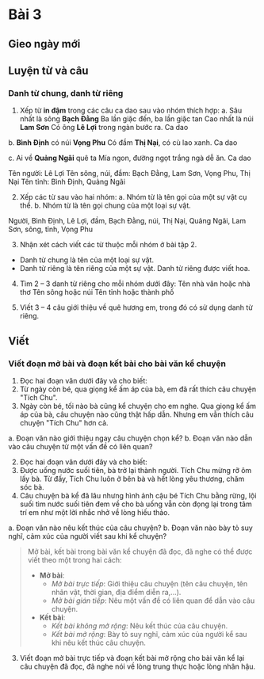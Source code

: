 # Bài 3
## Gieo ngày mới

## Luyện từ và câu

### Danh từ chung, danh từ riêng
1. Xếp từ **in đậm** trong các câu ca dao sau vào nhóm thích hợp:
a.
Sâu nhất là sông **Bạch Đằng**
Ba lần giặc đến, ba lần giặc tan
Cao nhất là núi **Lam Sơn**
Có ông **Lê Lợi** trong ngàn bước ra.
Ca dao

b.
**Bình Định** có núi **Vọng Phu**
Có đầm **Thị Nại**, có cù lao xanh.
Ca dao

c.
Ai về **Quảng Ngãi** quê ta
Mía ngon, đường ngọt trắng ngà dễ ăn.
Ca dao

Tên người: Lê Lợi
Tên sông, núi, đầm: Bạch Đằng, Lam Sơn, Vọng Phu, Thị Nại
Tên tỉnh: Bình Định, Quảng Ngãi

2. Xếp các từ sau vào hai nhóm:
a. Nhóm từ là tên gọi của một sự vật cụ thể.
b. Nhóm từ là tên gọi chung của một loại sự vật.

Người, Bình Định, Lê Lợi, đầm, Bạch Đằng, núi, Thị Nại, Quảng Ngãi, Lam Sơn, sông, tỉnh, Vọng Phu

3. Nhận xét cách viết các từ thuộc mỗi nhóm ở bài tập 2.
- Danh từ chung là tên của một loại sự vật.
- Danh từ riêng là tên riêng của một sự vật. Danh từ riêng được viết hoa.

4. Tìm 2 – 3 danh từ riêng cho mỗi nhóm dưới đây:
Tên nhà văn hoặc nhà thơ
Tên sông hoặc núi
Tên tỉnh hoặc thành phố

5. Viết 3 – 4 câu giới thiệu về quê hương em, trong đó có sử dụng danh từ riêng.

## Viết

### Viết đoạn mở bài và đoạn kết bài cho bài văn kể chuyện
1. Đọc hai đoạn văn dưới đây và cho biết:
1. Từ ngày còn bé, qua giọng kể ấm áp của bà, em đã rất thích câu chuyện "Tích Chu".
2. Ngày còn bé, tối nào bà cũng kể chuyện cho em nghe. Qua giọng kể ấm áp của bà, câu chuyện nào cũng thật hấp dẫn. Nhưng em vẫn thích câu chuyện "Tích Chu" hơn cả.

a. Đoạn văn nào giới thiệu ngay câu chuyện chọn kể?
b. Đoạn văn nào dẫn vào câu chuyện từ một vấn đề có liên quan?

2. Đọc hai đoạn văn dưới đây và cho biết:
1. Được uống nước suối tiên, bà trở lại thành người. Tích Chu mừng rỡ ôm lấy bà. Từ đấy, Tích Chu luôn ở bên bà và hết lòng yêu thương, chăm sóc bà.
2. Câu chuyện bà kể đã lâu nhưng hình ảnh cậu bé Tích Chu bằng rừng, lội suối tìm nước suối tiên đem về cho bà uống vẫn còn đọng lại trong tâm trí em như một lời nhắc nhở về lòng hiếu thảo.

a. Đoạn văn nào nêu kết thúc của câu chuyện?
b. Đoạn văn nào bày tỏ suy nghĩ, cảm xúc của người viết sau khi kể chuyện?

> Mở bài, kết bài trong bài văn kể chuyện đã đọc, đã nghe có thể được viết theo một trong hai cách:
> - **Mở bài**:
>   - *Mở bài trực tiếp*: Giới thiệu câu chuyện (tên câu chuyện, tên nhân vật, thời gian, địa điểm diễn ra,...).
>   - *Mở bài gián tiếp*: Nêu một vấn đề có liên quan để dẫn vào câu chuyện.
> - **Kết bài**:
>   - *Kết bài không mở rộng*: Nêu kết thúc của câu chuyện.
>   - *Kết bài mở rộng*: Bày tỏ suy nghĩ, cảm xúc của người kể sau khi nêu kết thúc câu chuyện.

3. Viết đoạn mở bài trực tiếp và đoạn kết bài mở rộng cho bài văn kể lại câu chuyện đã đọc, đã nghe nói về lòng trung thực hoặc lòng nhân hậu.
